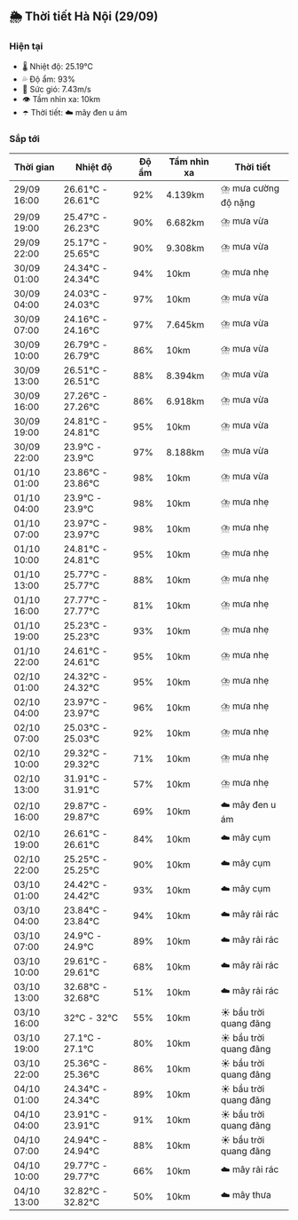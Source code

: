 ## 🌦️ Thời tiết Hà Nội (29/09)

### Hiện tại

- 🌡️ Nhiệt độ: 25.19℃
- 💦 Độ ẩm: 93%
- 💨 Sức gió: 7.43m/s
- 👁️ Tầm nhìn xa: 10km
- ☂️ Thời tiết: ☁️ mây đen u ám

### Sắp tới

| Thời gian | Nhiệt độ | Độ ẩm | Tầm nhìn xa | Thời tiết |
| --- | --- | --- | --- | --- |
| 29/09 16:00 | 26.61℃ - 26.61℃ | 92% | 4.139km | ⛈️ mưa cường độ nặng |
| 29/09 19:00 | 25.47℃ - 26.23℃ | 90% | 6.682km | ⛈️ mưa vừa |
| 29/09 22:00 | 25.17℃ - 25.65℃ | 90% | 9.308km | ⛈️ mưa vừa |
| 30/09 01:00 | 24.34℃ - 24.34℃ | 94% | 10km | ⛈️ mưa nhẹ |
| 30/09 04:00 | 24.03℃ - 24.03℃ | 97% | 10km | ⛈️ mưa vừa |
| 30/09 07:00 | 24.16℃ - 24.16℃ | 97% | 7.645km | ⛈️ mưa vừa |
| 30/09 10:00 | 26.79℃ - 26.79℃ | 86% | 10km | ⛈️ mưa vừa |
| 30/09 13:00 | 26.51℃ - 26.51℃ | 88% | 8.394km | ⛈️ mưa vừa |
| 30/09 16:00 | 27.26℃ - 27.26℃ | 86% | 6.918km | ⛈️ mưa vừa |
| 30/09 19:00 | 24.81℃ - 24.81℃ | 95% | 10km | ⛈️ mưa vừa |
| 30/09 22:00 | 23.9℃ - 23.9℃ | 97% | 8.188km | ⛈️ mưa vừa |
| 01/10 01:00 | 23.86℃ - 23.86℃ | 98% | 10km | ⛈️ mưa vừa |
| 01/10 04:00 | 23.9℃ - 23.9℃ | 98% | 10km | ⛈️ mưa nhẹ |
| 01/10 07:00 | 23.97℃ - 23.97℃ | 98% | 10km | ⛈️ mưa nhẹ |
| 01/10 10:00 | 24.81℃ - 24.81℃ | 95% | 10km | ⛈️ mưa nhẹ |
| 01/10 13:00 | 25.77℃ - 25.77℃ | 88% | 10km | ⛈️ mưa nhẹ |
| 01/10 16:00 | 27.77℃ - 27.77℃ | 81% | 10km | ⛈️ mưa nhẹ |
| 01/10 19:00 | 25.23℃ - 25.23℃ | 93% | 10km | ⛈️ mưa nhẹ |
| 01/10 22:00 | 24.61℃ - 24.61℃ | 95% | 10km | ⛈️ mưa nhẹ |
| 02/10 01:00 | 24.32℃ - 24.32℃ | 95% | 10km | ⛈️ mưa nhẹ |
| 02/10 04:00 | 23.97℃ - 23.97℃ | 96% | 10km | ⛈️ mưa nhẹ |
| 02/10 07:00 | 25.03℃ - 25.03℃ | 92% | 10km | ⛈️ mưa nhẹ |
| 02/10 10:00 | 29.32℃ - 29.32℃ | 71% | 10km | ⛈️ mưa nhẹ |
| 02/10 13:00 | 31.91℃ - 31.91℃ | 57% | 10km | ⛈️ mưa nhẹ |
| 02/10 16:00 | 29.87℃ - 29.87℃ | 69% | 10km | ☁️ mây đen u ám |
| 02/10 19:00 | 26.61℃ - 26.61℃ | 84% | 10km | ☁️ mây cụm |
| 02/10 22:00 | 25.25℃ - 25.25℃ | 90% | 10km | ☁️ mây cụm |
| 03/10 01:00 | 24.42℃ - 24.42℃ | 93% | 10km | ☁️ mây cụm |
| 03/10 04:00 | 23.84℃ - 23.84℃ | 94% | 10km | ☁️ mây rải rác |
| 03/10 07:00 | 24.9℃ - 24.9℃ | 89% | 10km | ☁️ mây rải rác |
| 03/10 10:00 | 29.61℃ - 29.61℃ | 68% | 10km | ☁️ mây rải rác |
| 03/10 13:00 | 32.68℃ - 32.68℃ | 51% | 10km | ☁️ mây rải rác |
| 03/10 16:00 | 32℃ - 32℃ | 55% | 10km | ☀️ bầu trời quang đãng |
| 03/10 19:00 | 27.1℃ - 27.1℃ | 80% | 10km | ☀️ bầu trời quang đãng |
| 03/10 22:00 | 25.36℃ - 25.36℃ | 86% | 10km | ☀️ bầu trời quang đãng |
| 04/10 01:00 | 24.34℃ - 24.34℃ | 89% | 10km | ☀️ bầu trời quang đãng |
| 04/10 04:00 | 23.91℃ - 23.91℃ | 91% | 10km | ☀️ bầu trời quang đãng |
| 04/10 07:00 | 24.94℃ - 24.94℃ | 88% | 10km | ☀️ bầu trời quang đãng |
| 04/10 10:00 | 29.77℃ - 29.77℃ | 66% | 10km | ☁️ mây rải rác |
| 04/10 13:00 | 32.82℃ - 32.82℃ | 50% | 10km | ☁️ mây thưa |
